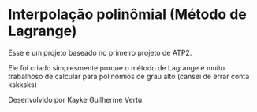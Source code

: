 # Interpolação polinômial (Método de Lagrange)
<p>Esse é um projeto baseado no primeiro projeto de ATP2.</p>
<p>Ele foi criado simplesmente porque o método de Lagrange é muito trabalhoso de calcular para polinômios de grau alto (cansei de errar conta kskksks)</p>
<p>Desenvolvido por Kayke Guilherme Vertu.</p>
